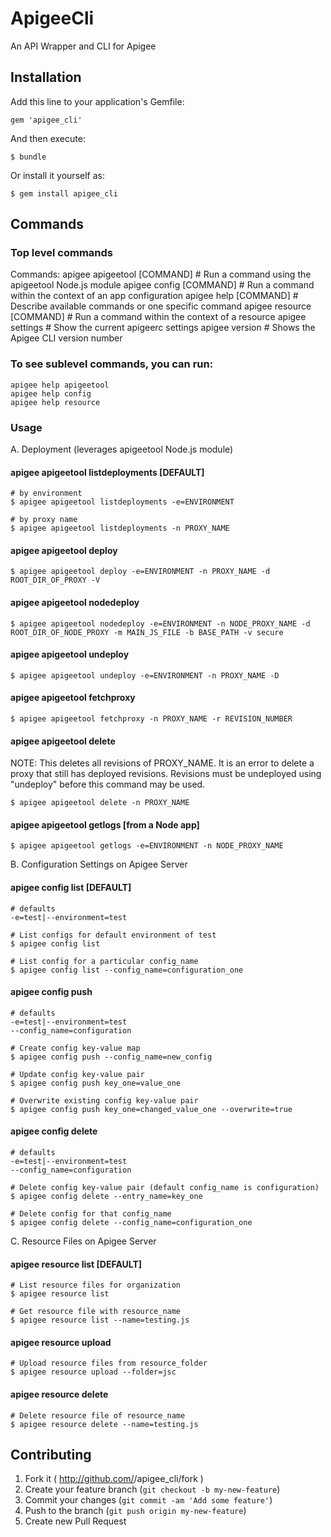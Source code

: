 # ApigeeCli

An API Wrapper and CLI for Apigee

## Installation

Add this line to your application's Gemfile:

    gem 'apigee_cli'

And then execute:

    $ bundle

Or install it yourself as:

    $ gem install apigee_cli

## Commands

### Top level commands

  Commands:
    apigee apigeetool [COMMAND]  # Run a command using the apigeetool Node.js module
    apigee config [COMMAND]      # Run a command within the context of an app configuration
    apigee help [COMMAND]        # Describe available commands or one specific command
    apigee resource [COMMAND]    # Run a command within the context of a resource
    apigee settings              # Show the current apigeerc settings
    apigee version               # Shows the Apigee CLI version number

### To see sublevel commands, you can run:

    apigee help apigeetool
    apigee help config
    apigee help resource

### Usage

A. Deployment (leverages apigeetool Node.js module)

#### apigee apigeetool listdeployments [DEFAULT]

    # by environment
    $ apigee apigeetool listdeployments -e=ENVIRONMENT

    # by proxy name
    $ apigee apigeetool listdeployments -n PROXY_NAME

#### apigee apigeetool deploy

    $ apigee apigeetool deploy -e=ENVIRONMENT -n PROXY_NAME -d ROOT_DIR_OF_PROXY -V

#### apigee apigeetool nodedeploy

    $ apigee apigeetool nodedeploy -e=ENVIRONMENT -n NODE_PROXY_NAME -d ROOT_DIR_OF_NODE_PROXY -m MAIN_JS_FILE -b BASE_PATH -v secure

#### apigee apigeetool undeploy

    $ apigee apigeetool undeploy -e=ENVIRONMENT -n PROXY_NAME -D

#### apigee apigeetool fetchproxy

    $ apigee apigeetool fetchproxy -n PROXY_NAME -r REVISION_NUMBER

#### apigee apigeetool delete

NOTE: This deletes all revisions of PROXY_NAME. It is an error to delete a proxy that still has deployed revisions. Revisions must be undeployed using "undeploy" before this command may be used.

    $ apigee apigeetool delete -n PROXY_NAME

#### apigee apigeetool getlogs [from a Node app]

    $ apigee apigeetool getlogs -e=ENVIRONMENT -n NODE_PROXY_NAME


B. Configuration Settings on Apigee Server

#### apigee config list [DEFAULT]

    # defaults
    -e=test|--environment=test

    # List configs for default environment of test
    $ apigee config list

    # List config for a particular config_name
    $ apigee config list --config_name=configuration_one

#### apigee config push

    # defaults
    -e=test|--environment=test
    --config_name=configuration

    # Create config key-value map
    $ apigee config push --config_name=new_config

    # Update config key-value pair
    $ apigee config push key_one=value_one

    # Overwrite existing config key-value pair
    $ apigee config push key_one=changed_value_one --overwrite=true

#### apigee config delete

    # defaults
    -e=test|--environment=test
    --config_name=configuration

    # Delete config key-value pair (default config_name is configuration)
    $ apigee config delete --entry_name=key_one

    # Delete config for that config_name
    $ apigee config delete --config_name=configuration_one


C. Resource Files on Apigee Server

#### apigee resource list [DEFAULT]

    # List resource files for organization
    $ apigee resource list

    # Get resource file with resource_name
    $ apigee resource list --name=testing.js

#### apigee resource upload

    # Upload resource files from resource_folder
    $ apigee resource upload --folder=jsc

#### apigee resource delete

    # Delete resource file of resource_name
    $ apigee resource delete --name=testing.js

## Contributing

1. Fork it ( http://github.com/<my-github-username>/apigee_cli/fork )
2. Create your feature branch (`git checkout -b my-new-feature`)
3. Commit your changes (`git commit -am 'Add some feature'`)
4. Push to the branch (`git push origin my-new-feature`)
5. Create new Pull Request
